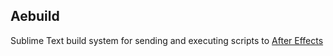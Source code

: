 ## Aebuild
Sublime Text build system for sending and executing scripts to [After Effects](https://www.adobe.com)
